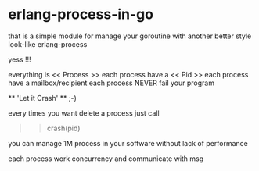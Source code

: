 # erlang-process-in-go

that is a simple module for manage your goroutine with another better style
look-like erlang-process

yess !!!

everything is << Process >>
each process have a << Pid >>
each process have a mailbox/recipient
each process NEVER fail your program

** 'Let it Crash' ** ;-)

every times you want delete a process just call 
>> crash(pid)

you can manage 1M process in your software
without lack of performance

each process work concurrency 
and  communicate with msg



  
  


